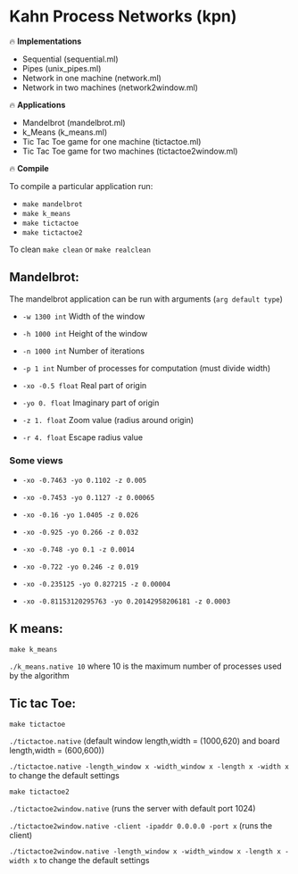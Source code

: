 # Kahn Process Networks  (kpn)

:fire: **Implementations**
- Sequential (sequential.ml)
- Pipes (unix_pipes.ml)
- Network in one machine (network.ml)
- Network in two machines (network2window.ml)

:fire: **Applications**
- Mandelbrot (mandelbrot.ml)
- k_Means (k_means.ml)
- Tic Tac Toe game for one machine (tictactoe.ml)
- Tic Tac Toe game for two machines (tictactoe2window.ml) 

:fire: **Compile**

To compile a particular application run: 
  * `make mandelbrot`
  * `make k_means`
  * `make tictactoe`
  * `make tictactoe2`
  
To clean `make clean` or `make realclean`

## Mandelbrot:
The mandelbrot application can be run with arguments
(`arg default type`)

-   `-w 1300 int` Width of the window

-   `-h 1000 int` Height of the window

-   `-n 1000 int` Number of iterations

-   `-p 1 int` Number of processes for computation (must divide width)

-   `-xo -0.5 float` Real part of origin

-   `-yo 0. float` Imaginary part of origin

-   `-z 1. float` Zoom value (radius around origin)

-   `-r 4. float` Escape radius value

### Some views

-   `-xo -0.7463 -yo 0.1102 -z 0.005`

-   `-xo -0.7453 -yo 0.1127 -z 0.00065`

-   `-xo -0.16 -yo 1.0405 -z 0.026`

-   `-xo -0.925 -yo 0.266 -z 0.032`

-   `-xo -0.748 -yo 0.1 -z 0.0014`

-   `-xo -0.722 -yo 0.246 -z 0.019`

-   `-xo -0.235125 -yo 0.827215 -z 0.00004`

-   `-xo -0.81153120295763 -yo 0.20142958206181 -z 0.0003`

## K means:

`make k_means`

`./k_means.native 10` where 10 is the maximum number of processes used by the algorithm

## Tic tac Toe:
`make tictactoe`

`./tictactoe.native` (default window length,width = (1000,620) and board length,width = (600,600))

`./tictactoe.native -length_window x -width_window x -length x -width x` to change the default settings

`make tictactoe2`

`./tictactoe2window.native` (runs the server with default port 1024)

`./tictactoe2window.native -client -ipaddr 0.0.0.0 -port x` (runs the client)

`./tictactoe2window.native -length_window x -width_window x -length x -width x` to change the default settings


